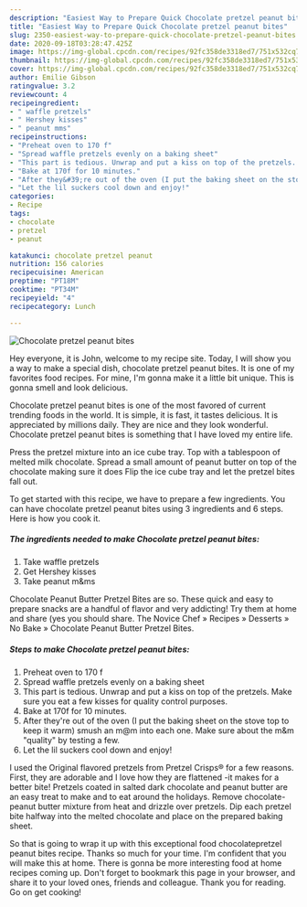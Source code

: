 ```yaml
---
description: "Easiest Way to Prepare Quick Chocolate​ pretzel peanut bites"
title: "Easiest Way to Prepare Quick Chocolate​ pretzel peanut bites"
slug: 2350-easiest-way-to-prepare-quick-chocolate-pretzel-peanut-bites
date: 2020-09-18T03:28:47.425Z
image: https://img-global.cpcdn.com/recipes/92fc358de3318ed7/751x532cq70/chocolate-pretzel-peanut-bites-recipe-main-photo.jpg
thumbnail: https://img-global.cpcdn.com/recipes/92fc358de3318ed7/751x532cq70/chocolate-pretzel-peanut-bites-recipe-main-photo.jpg
cover: https://img-global.cpcdn.com/recipes/92fc358de3318ed7/751x532cq70/chocolate-pretzel-peanut-bites-recipe-main-photo.jpg
author: Emilie Gibson
ratingvalue: 3.2
reviewcount: 4
recipeingredient:
- " waffle pretzels"
- " Hershey kisses"
- " peanut mms"
recipeinstructions:
- "Preheat oven to 170 f"
- "Spread waffle pretzels evenly on a baking sheet"
- "This part is tedious. Unwrap and put a kiss on top of the pretzels. Make sure you eat a few kisses for quality control purposes."
- "Bake at 170f for 10 minutes."
- "After they&#39;re out of the oven (I put the baking sheet on the stove top to keep it warm) smush an m@m into each one. Make sure about the m&amp;m &#34;quality&#34; by testing a few."
- "Let the lil suckers cool down and enjoy!"
categories:
- Recipe
tags:
- chocolate
- pretzel
- peanut

katakunci: chocolate pretzel peanut 
nutrition: 156 calories
recipecuisine: American
preptime: "PT18M"
cooktime: "PT34M"
recipeyield: "4"
recipecategory: Lunch

---
```



![Chocolate​ pretzel peanut bites](https://img-global.cpcdn.com/recipes/92fc358de3318ed7/751x532cq70/chocolate-pretzel-peanut-bites-recipe-main-photo.jpg)

Hey everyone, it is John, welcome to my recipe site. Today, I will show you a way to make a special dish, chocolate​ pretzel peanut bites. It is one of my favorites food recipes. For mine, I'm gonna make it a little bit unique. This is gonna smell and look delicious.

Chocolate​ pretzel peanut bites is one of the most favored of current trending foods in the world. It is simple, it is fast, it tastes delicious. It is appreciated by millions daily. They are nice and they look wonderful. Chocolate​ pretzel peanut bites is something that I have loved my entire life.

Press the pretzel mixture into an ice cube tray. Top with a tablespoon of melted milk chocolate. Spread a small amount of peanut butter on top of the chocolate making sure it does Flip the ice cube tray and let the pretzel bites fall out.


To get started with this recipe, we have to prepare a few ingredients. You can have chocolate​ pretzel peanut bites using 3 ingredients and 6 steps. Here is how you cook it.

<!--inarticleads1-->

##### The ingredients needed to make Chocolate​ pretzel peanut bites:

1. Take  waffle pretzels
1. Get  Hershey kisses
1. Take  peanut m&amp;ms


Chocolate Peanut Butter Pretzel Bites are so. These quick and easy to prepare snacks are a handful of flavor and very addicting! Try them at home and share (yes you should share. The Novice Chef » Recipes » Desserts » No Bake » Chocolate Peanut Butter Pretzel Bites. 

<!--inarticleads2-->

##### Steps to make Chocolate​ pretzel peanut bites:

1. Preheat oven to 170 f
1. Spread waffle pretzels evenly on a baking sheet
1. This part is tedious. Unwrap and put a kiss on top of the pretzels. Make sure you eat a few kisses for quality control purposes.
1. Bake at 170f for 10 minutes.
1. After they&#39;re out of the oven (I put the baking sheet on the stove top to keep it warm) smush an m@m into each one. Make sure about the m&amp;m &#34;quality&#34; by testing a few.
1. Let the lil suckers cool down and enjoy!


I used the Original flavored pretzels from Pretzel Crisps® for a few reasons. First, they are adorable and I love how they are flattened -it makes for a better bite! Pretzels coated in salted dark chocolate and peanut butter are an easy treat to make and to eat around the holidays. Remove chocolate-peanut butter mixture from heat and drizzle over pretzels. Dip each pretzel bite halfway into the melted chocolate and place on the prepared baking sheet. 

So that is going to wrap it up with this exceptional food chocolate​ pretzel peanut bites recipe. Thanks so much for your time. I'm confident that you will make this at home. There is gonna be more interesting food at home recipes coming up. Don't forget to bookmark this page in your browser, and share it to your loved ones, friends and colleague. Thank you for reading. Go on get cooking!
